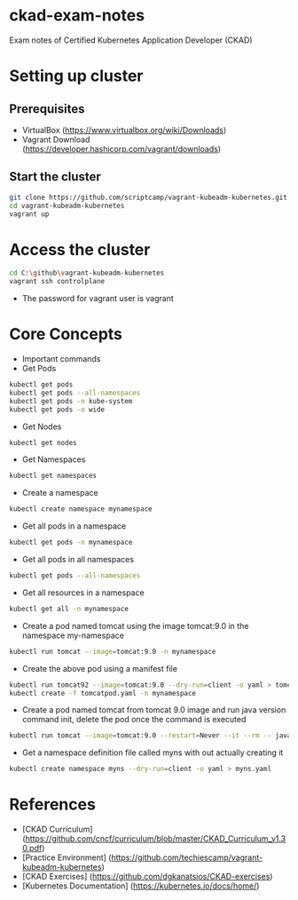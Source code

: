 # ckad-exam-notes
Exam notes of Certified Kubernetes Application Developer (CKAD)
# Setting up cluster
## Prerequisites
- VirtualBox  (https://www.virtualbox.org/wiki/Downloads)
- Vagrant Download (https://developer.hashicorp.com/vagrant/downloads)
## Start the cluster
```bash
git clone https://github.com/scriptcamp/vagrant-kubeadm-kubernetes.git
cd vagrant-kubeadm-kubernetes
vagrant up
```
# Access the cluster
```bash
cd C:\github\vagrant-kubeadm-kubernetes
vagrant ssh controlplane
```
- The password for vagrant user is vagrant
# Core Concepts
- Important commands
- Get Pods
```bash
kubectl get pods
kubectl get pods --all-namespaces
kubectl get pods -n kube-system
kubectl get pods -o wide
```
- Get Nodes
```bash
kubectl get nodes
```
- Get Namespaces
```bash
kubectl get namespaces
```
- Create a namespace
```bash
kubectl create namespace mynamespace
```
- Get all pods in a namespace
```bash
kubectl get pods -n mynamespace
```
- Get all pods in all namespaces
```bash
kubectl get pods --all-namespaces
```
- Get all resources in a namespace
```bash
kubectl get all -n mynamespace
```
- Create a pod named tomcat using the image tomcat:9.0 in the namespace my-namespace
```bash
kubectl run tomcat --image=tomcat:9.0 -n mynamespace
```
- Create the above pod using a manifest file
```bash
kubectl run tomcat92 --image=tomcat:9.0 --dry-run=client -o yaml > tomcatpod.yaml
kubectl create -f tomcatpod.yaml -n mynamespace
```
- Create a pod named tomcat from tomcat 9.0 image and run java version command init, delete the pod once the command is executed
```bash
kubectl run tomcat --image=tomcat:9.0 --restart=Never --it --rm -- java -version
```
- Get a namespace definition file called myns with out actually creating it
```bash
kubectl create namespace myns --dry-run=client -o yaml > myns.yaml
```
# References
- [CKAD Curriculum] (https://github.com/cncf/curriculum/blob/master/CKAD_Curriculum_v1.30.pdf)
- [Practice Environment] (https://github.com/techiescamp/vagrant-kubeadm-kubernetes)
- [CKAD Exercises] (https://github.com/dgkanatsios/CKAD-exercises)
- [Kubernetes Documentation] (https://kubernetes.io/docs/home/)